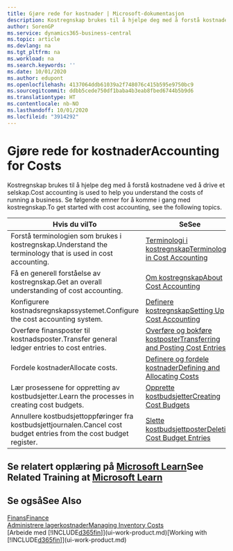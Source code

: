 ```yaml
---
title: Gjøre rede for kostnader | Microsoft-dokumentasjon
description: Kostregnskap brukes til å hjelpe deg med å forstå kostnadene ved å drive et selskap. Se følgende emner for å komme i gang med kostregnskap.
author: SorenGP
ms.service: dynamics365-business-central
ms.topic: article
ms.devlang: na
ms.tgt_pltfrm: na
ms.workload: na
ms.search.keywords: ''
ms.date: 10/01/2020
ms.author: edupont
ms.openlocfilehash: 4137064ddb61039a2f748076c415b595e9750bc9
ms.sourcegitcommit: ddbb5cede750df1baba4b3eab8fbed6744b5b9d6
ms.translationtype: HT
ms.contentlocale: nb-NO
ms.lasthandoff: 10/01/2020
ms.locfileid: "3914292"
---
```

# <a name="accounting-for-costs"></a><span data-ttu-id="6581d-104">Gjøre rede for kostnader</span><span class="sxs-lookup"><span data-stu-id="6581d-104">Accounting for Costs</span></span>
<span data-ttu-id="6581d-105">Kostregnskap brukes til å hjelpe deg med å forstå kostnadene ved å drive et selskap.</span><span class="sxs-lookup"><span data-stu-id="6581d-105">Cost accounting is used to help you understand the costs of running a business.</span></span> <span data-ttu-id="6581d-106">Se følgende emner for å komme i gang med kostregnskap.</span><span class="sxs-lookup"><span data-stu-id="6581d-106">To get started with cost accounting, see the following topics.</span></span>  

|<span data-ttu-id="6581d-107">Hvis du vil</span><span class="sxs-lookup"><span data-stu-id="6581d-107">To</span></span>|<span data-ttu-id="6581d-108">Se</span><span class="sxs-lookup"><span data-stu-id="6581d-108">See</span></span>|  
|--------|---------|  
|<span data-ttu-id="6581d-109">Forstå terminologien som brukes i kostregnskap.</span><span class="sxs-lookup"><span data-stu-id="6581d-109">Understand the terminology that is used in cost accounting.</span></span>|[<span data-ttu-id="6581d-110">Terminologi i kostregnskap</span><span class="sxs-lookup"><span data-stu-id="6581d-110">Terminology in Cost Accounting</span></span>](finance-terminology-in-cost-accounting.md)|  
|<span data-ttu-id="6581d-111">Få en generell forståelse av kostregnskap.</span><span class="sxs-lookup"><span data-stu-id="6581d-111">Get an overall understanding of cost accounting.</span></span>|[<span data-ttu-id="6581d-112">Om kostregnskap</span><span class="sxs-lookup"><span data-stu-id="6581d-112">About Cost Accounting</span></span>](finance-about-cost-accounting.md)|  
|<span data-ttu-id="6581d-113">Konfigurere kostnadsregnskapssystemet.</span><span class="sxs-lookup"><span data-stu-id="6581d-113">Configure the cost accounting system.</span></span>|[<span data-ttu-id="6581d-114">Definere kostregnskap</span><span class="sxs-lookup"><span data-stu-id="6581d-114">Setting Up Cost Accounting</span></span>](finance-set-up-cost-accounting.md)|  
|<span data-ttu-id="6581d-115">Overføre finansposter til kostnadsposter.</span><span class="sxs-lookup"><span data-stu-id="6581d-115">Transfer general ledger entries to cost entries.</span></span>|[<span data-ttu-id="6581d-116">Overføre og bokføre kostposter</span><span class="sxs-lookup"><span data-stu-id="6581d-116">Transferring and Posting Cost Entries</span></span>](finance-transfer-and-post-cost-entries.md)|  
|<span data-ttu-id="6581d-117">Fordele kostnader</span><span class="sxs-lookup"><span data-stu-id="6581d-117">Allocate costs.</span></span>|[<span data-ttu-id="6581d-118">Definere og fordele kostnader</span><span class="sxs-lookup"><span data-stu-id="6581d-118">Defining and Allocating Costs</span></span>](finance-define-and-allocate-costs.md)|  
|<span data-ttu-id="6581d-119">Lær prosessene for oppretting av kostbudsjetter.</span><span class="sxs-lookup"><span data-stu-id="6581d-119">Learn the processes in creating cost budgets.</span></span>|[<span data-ttu-id="6581d-120">Opprette kostbudsjetter</span><span class="sxs-lookup"><span data-stu-id="6581d-120">Creating Cost Budgets</span></span>](finance-create-cost-budgets.md)|
|<span data-ttu-id="6581d-121">Annullere kostbudsjettoppføringer fra kostbudsjettjournalen.</span><span class="sxs-lookup"><span data-stu-id="6581d-121">Cancel cost budget entries from the cost budget register.</span></span>|[<span data-ttu-id="6581d-122">Slette kostbudsjettposter</span><span class="sxs-lookup"><span data-stu-id="6581d-122">Deleting Cost Budget Entries</span></span>](finance-how-to-delete-cost-budget-entries.md)|

## <a name="see-related-training-at-microsoft-learn"></a><span data-ttu-id="6581d-123">Se relatert opplæring på [Microsoft Learn](/learn/paths/use-cost-accounting-dynamics-365-business-central/)</span><span class="sxs-lookup"><span data-stu-id="6581d-123">See Related Training at [Microsoft Learn](/learn/paths/use-cost-accounting-dynamics-365-business-central/)</span></span>

## <a name="see-also"></a><span data-ttu-id="6581d-124">Se også</span><span class="sxs-lookup"><span data-stu-id="6581d-124">See Also</span></span>  
[<span data-ttu-id="6581d-125">Finans</span><span class="sxs-lookup"><span data-stu-id="6581d-125">Finance</span></span>](finance.md)  
[<span data-ttu-id="6581d-126">Administrere lagerkostnader</span><span class="sxs-lookup"><span data-stu-id="6581d-126">Managing Inventory Costs</span></span>](finance-manage-inventory-costs.md)  
<span data-ttu-id="6581d-127">[Arbeide med [!INCLUDE[d365fin](includes/d365fin_md.md)]](ui-work-product.md)</span><span class="sxs-lookup"><span data-stu-id="6581d-127">[Working with [!INCLUDE[d365fin](includes/d365fin_md.md)]](ui-work-product.md)</span></span>
